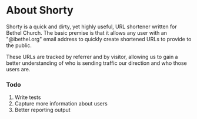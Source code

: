 # About Shorty

Shorty is a quick and dirty, yet highly useful, URL shortener written for Bethel Church.  The basic premise is that it allows
any user with an "@ibethel.org" email address to quickly create shortened URLs to provide to the public.

These URLs are tracked by referrer and by visitor, allowing us to gain a better understanding of who is sending traffic our
direction and who those users are.

### Todo
1. Write tests
2. Capture more information about users
3. Better reporting output